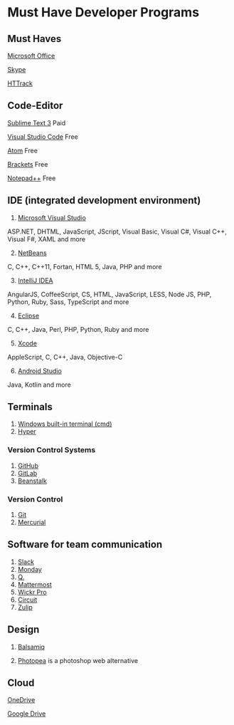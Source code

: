 # Must Have Developer Programs
## Must Haves
[Microsoft Office](https://products.office.com/home/)

[Skype](https://www.skype.com/)

[HTTrack](https://www.httrack.com/)

## Code-Editor
[Sublime Text 3](https://www.sublimetext.com/)
Paid

[Visual Studio Code](https://code.visualstudio.com/)
Free

[Atom](https://atom.io/)
Free

[Brackets](https://brackets.io)
Free

[Notepad++](https://notepad-plus-plus.org/)
Free

## IDE (integrated development environment)
1. [Microsoft Visual Studio](https://visualstudio.microsoft.com/)

ASP.NET, DHTML, JavaScript, JScript, Visual Basic, Visual C#, Visual C++, Visual F#, XAML and more

2. [NetBeans](https://netbeans.org/)

C, C++, C++11, Fortan, HTML 5, Java, PHP and more

3. [IntelliJ IDEA](https://www.jetbrains.com/idea/)

AngularJS, CoffeeScript, CS, HTML, JavaScript, LESS, Node JS, PHP, Python, Ruby, Sass, TypeScript and more

4. [Eclipse](https://www.eclipse.org/)

C, C++, Java, Perl, PHP, Python, Ruby and more

5. [Xcode](https://developer.apple.com/xcode/)

AppleScript, C, C++, Java, Objective-C

6. [Android Studio](https://developer.android.com/studio/)

Java, Kotlin and more

## Terminals
1. [Windows built-in terminal (cmd)](https://docs.microsoft.com/windows-server/administration/windows-commands/cmd)
2. [Hyper](https://hyper.is/)

### Version Control Systems
1. [GitHub](https://github.com/)
2. [GitLab](https://gitlab.com)
3. [Beanstalk](https://beanstalkapp.com/)
### Version Control
1. [Git](https://git-scm.com/)
2. [Mercurial](https://www.mercurial-scm.org/)

## Software for team communication
1. [Slack](https://slack.com)
2. [Monday](https://monday.com)
3. [Q.](https://www.meetq.ai)
4. [Mattermost](https://mattermost.com/)
5. [Wickr Pro](https://wickr.com/products/teams/)
6. [Circuit](https://www.circuit.com/de)
7. [Zulip](https://zulipchat.com/)

## Design

1. [Balsamiq](https://balsamiq.com/)


2. [Photopea](https://www.photopea.com/)
is a photoshop web alternative

## Cloud
[OneDrive](https://products.office.com/onedrive-for-business/)

[Google Drive](https://drive.google.com/)


